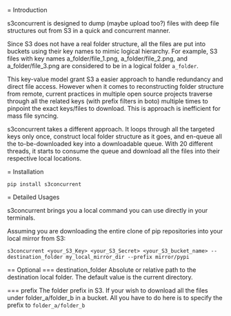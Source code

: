 = Introduction

s3concurrent is designed to dump (maybe upload too?) files with deep file structures out from S3 in a quick and concurrent manner.

Since S3 does not have a real folder structure, all the files are put into buckets using their key names to mimic logical hierarchy.
For example, S3 files with key names a_folder/file_1.png, a_folder/file_2.png, and a_folder/file_3.png are considered to be in a logical folder `a_folder`.

This key-value model grant S3 a easier approach to handle redundancy and direct file access.
However when it comes to reconstructing folder structure from remote, current practices in multiple open source projects traverse through all the
related keys (with prefix filters in boto) multiple times to pinpoint the exact keys/files to download.
This is approach is inefficient for mass file syncing.

s3concurrent takes a different approach.
It loops through all the targeted keys only once, construct local folder structure as it goes, and en-queue all the to-be-downloaded key into a downloadable queue.
With 20 different threads, it starts to consume the queue and download all the files into their respective local locations.

= Installation

```
pip install s3concurrent
```

= Detailed Usages

s3concurrent brings you a local command you can use directly in your terminals.

Assuming you are downloading the entire clone of pip repositories into your local mirror from S3:

```
s3concurrent <your_S3_Key> <your_S3_Secret> <your_S3_bucket_name> --destination_folder my_local_mirror_dir --prefix mirror/pypi
```

== Optional
=== destination_folder
Absolute or relative path to the destination local folder. The default value is the current directory.

=== prefix
The folder prefix in S3. If your wish to download all the files under folder_a/folder_b in a bucket.
All you have to do here is to specify the prefix to `folder_a/folder_b`